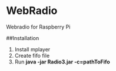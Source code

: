 # WebRadio
Webradio for Raspberry Pi

##Installation
1. Install mplayer
2. Create fifo file
3. Run __java -jar Radio3.jar -c=pathToFifo__